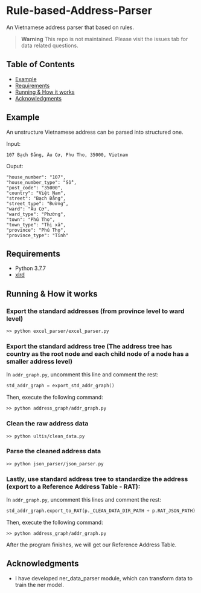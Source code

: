 # Rule-based-Address-Parser
An Vietnamese address parser that based on rules.

> **Warning**
> This repo is not maintained. Please visit the issues tab for data related questions.

## Table of Contents
+ [Example](#example)
+ [Requirements](#requirements)
+ [Running & How it works](#working)
+ [Acknowledgments](#acknowledgments)

## Example <a name = "example"></a>
An unstructure Vietnamese address can be parsed into structured one.

Input:
```
107 Bạch Đằng, Âu Cơ, Phu Tho, 35000, Vietnam
```
Ouput:
```
"house_number": "107",
"house_number_type": "Số",
"post_code": "35000",
"country": "Việt Nam",
"street": "Bạch Đằng",
"street_type": "Đường",
"ward": "Âu Cơ",
"ward_type": "Phường",
"town": "Phú Thọ",
"town_type": "Thị xã",
"province": "Phú Thọ",
"province_type": "Tỉnh"
```

## Requirements <a name = "requirements"></a>
+ Python 3.7.7
+ [xlrd](https://pypi.org/project/xlrd/)

## Running & How it works <a name = "working"></a>
### Export the standard addresses (from province level to ward level)
```
>> python excel_parser/excel_parser.py
```

### Export the standard address tree (The address tree has country as the root node and each child node of a node has a smaller address level)
In ```addr_graph.py```, uncomment this line and comment the rest:
```python
std_addr_graph = export_std_addr_graph()
```
Then, execute the following command:
```
>> python address_graph/addr_graph.py
```

### Clean the raw address data
```
>> python ultis/clean_data.py
```

### Parse the cleaned address data 
```
>> python json_parser/json_parser.py
```

### Lastly, use standard address tree to standardize the address (export to a Reference Address Table - RAT):
In ```addr_graph.py```, uncomment this lines and comment the rest:
```python
std_addr_graph.export_to_RAT(p._CLEAN_DATA_DIR_PATH + p.RAT_JSON_PATH)
```
Then, execute the following command:
```
>> python address_graph/addr_graph.py
```

After the program finishes, we will get our Reference Address Table.

## Acknowledgments <a name = "acknowledgments"></a>
+ I have developed ner_data_parser module, which can transform data to train the ner model.


